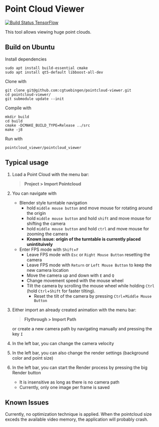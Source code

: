 # Point Cloud Viewer

[![Build Status TensorFlow](https://ci.patwie.com/api/badges/cgtuebingen/pointcloud-viewer/status.svg)](http://ci.patwie.com/cgtuebingen/pointcloud-viewer)

This tool allows viewing huge point clouds.

## Build on Ubuntu

Install dependencies

    sudo apt install build-essential cmake
    sudo apt install qt5-default libboost-all-dev

Clone with

    git clone git@github.com:cgtuebingen/pointcloud-viewer.git
    cd pointcloud-viewer/
    git submodule update --init

Compile with

    mkdir build
    cd build
    cmake -DCMAKE_BUILD_TYPE=Release ../src
    make -j8

Run with

    pointcloud_viewer/pointcloud_viewer

## Typical usage

1. Load a Point Cloud with the menu bar:
    > **Project > Import Pointcloud**
2. You can navigate with
    - Blender style turntable navigation
        - hold `middle mouse button` and move mouse for rotating around the origin
        - hold `middle mouse button` and hold `shift` and move mouse for shifting the camera
        - hold `middle mouse button` and hold `ctrl` and move mouse for zooming the camera
        - **Known issue: origin of the turntable is currently placed unintituively**
    - Enter FPS mode with `Shift`+`F`
        - Leave FPS mode with `Esc` or `Right Mouse Button` resetting the camera
        - Leave FPS mode with `Return` or `Left Mouse Button` to keep the new camera location
        - Move the camera up and down with `E` and `Q`
        - Change movement speed with the mouse wheel
        - Tilt the camera by scrolling the mouse wheel while holding `Ctrl` (hold `Ctrl`+`Shift` for faster tilting).
            - Reset the tilt of the camera by pressing `Ctrl`+`Middle Mouse Button`
3. Either import an already created animation with the menu bar:
    > **Flythrough > Import Path**

    or create a new camera path by navigating manually and pressing the key `I`
4. In the left bar, you can change the camera velocity
5. In the left bar, you can also change the render settings (background color and point size)
6. In the left bar, you can start the Render process by pressing the big Render button
    - It is insensitive as long as there is no camera path
    - Currently, only one image per frame is saved

## Known Issues

Currently, no optimization technique is applied. When the pointcloud size exceds the available video memory, the application will probably crash.
